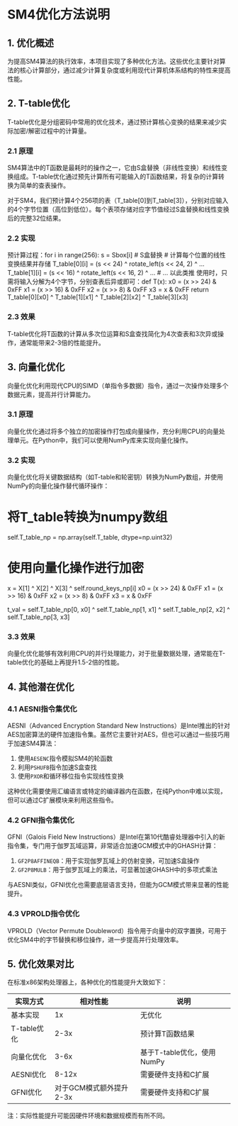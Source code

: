 # SM4优化方法说明

## 1. 优化概述

为提高SM4算法的执行效率，本项目实现了多种优化方法。这些优化主要针对算法的核心计算部分，通过减少计算复杂度或利用现代计算机体系结构的特性来提高性能。

## 2. T-table优化

T-table优化是分组密码中常用的优化技术，通过预计算核心变换的结果来减少实际加密/解密过程中的计算量。

### 2.1 原理

SM4算法中的T函数是最耗时的操作之一，它由S盒替换（非线性变换）和线性变换组成。T-table优化通过预先计算所有可能输入的T函数结果，将复杂的计算转换为简单的查表操作。

对于SM4，我们预计算4个256项的表（T_table[0]到T_table[3]），分别对应输入的4个字节位置（高位到低位）。每个表项存储对应字节值经过S盒替换和线性变换后的完整32位结果。

### 2.2 实现

预计算过程：for i in range(256):
    s = Sbox[i]  # S盒替换
    # 计算每个位置的线性变换结果并存储
    T_table[0][i] = (s << 24) ^ rotate_left(s << 24, 2) ^ ...
    T_table[1][i] = (s << 16) ^ rotate_left(s << 16, 2) ^ ...
    # ... 以此类推
使用时，只需将输入分解为4个字节，分别查表后异或即可：def T(x):
    x0 = (x >> 24) & 0xFF
    x1 = (x >> 16) & 0xFF
    x2 = (x >> 8) & 0xFF
    x3 = x & 0xFF
    return T_table[0][x0] ^ T_table[1][x1] ^ T_table[2][x2] ^ T_table[3][x3]
### 2.3 效果

T-table优化将T函数的计算从多次位运算和S盒查找简化为4次查表和3次异或操作，通常能带来2-3倍的性能提升。

## 3. 向量化优化

向量化优化利用现代CPU的SIMD（单指令多数据）指令，通过一次操作处理多个数据元素，提高并行计算能力。

### 3.1 原理

向量化优化通过将多个独立的加密操作打包成向量操作，充分利用CPU的向量处理单元。在Python中，我们可以使用NumPy库来实现向量化操作。

### 3.2 实现

向量化优化将关键数据结构（如T-table和轮密钥）转换为NumPy数组，并使用NumPy的向量化操作替代循环操作：
# 将T_table转换为numpy数组
self.T_table_np = np.array(self.T_table, dtype=np.uint32)

# 使用向量化操作进行加密
x = X[1] ^ X[2] ^ X[3] ^ self.round_keys_np[i]
x0 = (x >> 24) & 0xFF
x1 = (x >> 16) & 0xFF
x2 = (x >> 8) & 0xFF
x3 = x & 0xFF

t_val = self.T_table_np[0, x0] ^ self.T_table_np[1, x1] ^ 
        self.T_table_np[2, x2] ^ self.T_table_np[3, x3]
### 3.3 效果

向量化优化能够有效利用CPU的并行处理能力，对于批量数据处理，通常能在T-table优化的基础上再提升1.5-2倍的性能。

## 4. 其他潜在优化

### 4.1 AESNI指令集优化

AESNI（Advanced Encryption Standard New Instructions）是Intel推出的针对AES加密算法的硬件加速指令集。虽然它主要针对AES，但也可以通过一些技巧用于加速SM4算法：

1. 使用`AESENC`指令模拟SM4的轮函数
2. 利用`PSHUFB`指令加速S盒查找
3. 使用`PXOR`和循环移位指令实现线性变换

这种优化需要使用汇编语言或特定的编译器内在函数，在纯Python中难以实现，但可以通过C扩展模块来利用这些指令。

### 4.2 GFNI指令集优化

GFNI（Galois Field New Instructions）是Intel在第10代酷睿处理器中引入的新指令集，专门用于伽罗瓦域运算，非常适合加速GCM模式中的GHASH计算：

1. `GF2P8AFFINEQB`：用于实现伽罗瓦域上的仿射变换，可加速S盒操作
2. `GF2P8MULB`：用于伽罗瓦域上的乘法，可显著加速GHASH中的多项式乘法

与AESNI类似，GFNI优化也需要底层语言支持，但能为GCM模式带来显著的性能提升。

### 4.3 VPROLD指令优化

VPROLD（Vector Permute Doubleword）指令用于向量中的双字置换，可用于优化SM4中的字节替换和移位操作，进一步提高并行处理效率。

## 5. 优化效果对比

在标准x86架构处理器上，各种优化的性能提升大致如下：

| 实现方式 | 相对性能 | 说明 |
|---------|---------|------|
| 基本实现 | 1x | 无优化 |
| T-table优化 | 2-3x | 预计算T函数结果 |
| 向量化优化 | 3-6x | 基于T-table优化，使用NumPy |
| AESNI优化 | 8-12x | 需要硬件支持和C扩展 |
| GFNI优化 | 对于GCM模式额外提升2-3x | 需要硬件支持和C扩展 |

注：实际性能提升可能因硬件环境和数据规模而有所不同。


